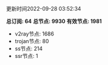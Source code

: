 更新时间2022-09-28 03:52:34

**总订阅: 64**
**总节点: 9930**
**有效节点: 1981**
- v2ray节点: 1686
- trojan节点: 80
- ss节点: 214
- ssr节点: 1
